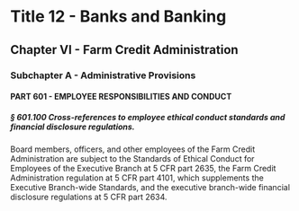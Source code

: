 
# Title 12 - Banks and Banking
## Chapter VI - Farm Credit Administration
### Subchapter A - Administrative Provisions
#### PART 601 - EMPLOYEE RESPONSIBILITIES AND CONDUCT
##### § 601.100 Cross-references to employee ethical conduct standards and financial disclosure regulations.

Board members, officers, and other employees of the Farm Credit Administration are subject to the Standards of Ethical Conduct for Employees of the Executive Branch at 5 CFR part 2635, the Farm Credit Administration regulation at 5 CFR part 4101, which supplements the Executive Branch-wide Standards, and the executive branch-wide financial disclosure regulations at 5 CFR part 2634.
